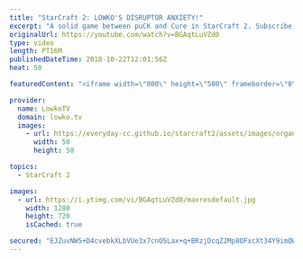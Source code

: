 ```yaml
---
title: "StarCraft 2: LOWKO'S DISRUPTOR ANXIETY!"
excerpt: "A solid game between puCK and Cure in StarCraft 2. Subscribe for more videos: http://lowko.tv/youtube Massive Neural Parasite: https://goo.gl/yX3tHx  Stalkers and Disruptors were the name of the game in Protoss vs Protoss for a long time, however, puCK shows us that with good control that kind of play"
originalUrl: https://youtube.com/watch?v=BGAqtLuVZd0
type: video
length: PT16M
publishedDateTime: 2018-10-22T12:01:56Z
heat: 50

featuredContent: "<iframe width=\"800\" height=\"500\" frameborder=\"0\" src=\"https://www.youtube.com/embed/BGAqtLuVZd0\" allow=\"accelerometer; autoplay; encrypted-media; gyroscope; picture-in-picture\" allowfullscreen></iframe>"

provider:
  name: LowkoTV
  domain: lowko.tv
  images:
    - url: https://everyday-cc.github.io/starcraft2/assets/images/organizations/lowko.tv-50x50.jpg
      width: 50
      height: 50

topics:
  - StarCraft 2

images:
  - url: https://i.ytimg.com/vi/BGAqtLuVZd0/maxresdefault.jpg
    width: 1280
    height: 720
    isCached: true

secured: "EJZuvNW5+D4cvebkXLbVUe3x7cnO5Lax+q+BRzjDcqZ2Mp8OFxcXt34Y9imQWyaNIZtH3etmTONyEAfNqEfqsKKRBfKHQMhGZi6E0oDHwEbaVcJnpJPGRijJdI3vBrdnTnAQ9UUzJ/UvTuh4hWuxY72H8SrelADWFmHv/fq/7FHw77ZNbSdtds22ClMrWuQKYgp+cjtN35Q6ehVyOpQLFTJ0qd8KbOL3JzkJ20ASg51UnOUB0iao6fCU3t47r+mxcQyWgsw+l7sE43c60I43hTuLeU87cLJQnE1bwvDxz8NTENhx6oRg8DyCVEgeOSjdmtsK9+F+EqEQUsewU0n7n8prq7+I3D5QddStdazJzV9YrypwoVdqE6XtKJYUyEdxe8JyDLG9LRtPdR9Cr0t5sw/jCqgFdHzKlFINDyIyU8M=;fcESbepcNpjYL0JlpYGEuw=="
---
```


